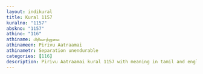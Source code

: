```yaml
---
layout: indikural
title: Kural 1157
kuralno: "1157"
abskno: "1157"
athino: "116"
athiname: பிரிவாற்றாமை
athinameen: Pirivu Aatraamai
athinametr: Separation unendurable
categories: [116]
description: Pirivu Aatraamai kural 1157 with meaning in tamil and english 
---
```


